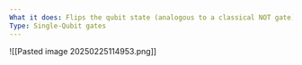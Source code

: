 ```yaml
---
What it does: Flips the qubit state (analogous to a classical NOT gate)
Type: Single-Qubit gates
---
```

![[Pasted image 20250225114953.png]]